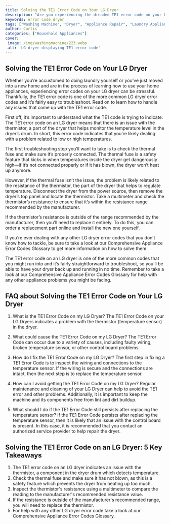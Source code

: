 ```yaml
---
title: Solving the TE1 Error Code on Your LG Dryer
description: "Are you experiencing the dreaded TE1 error code on your LG Dryer This blog post will guide you through the process of troubleshooting and fixing the error quickly and easily"
keywords: error code dryer
tags: ["Washing Machine", "Dryer", "Appliance Repair", "Laundry Appliances"]
author: Curtis
categories: ["Household Appliances"]
cover: 
 image: /img/washingmachine/223.webp
 alt: 'LG dryer displaying TE1 error code'
---
```

## Solving the TE1 Error Code on Your LG Dryer
Whether you’re accustomed to doing laundry yourself or you’ve just moved into a new home and are in the process of learning how to use your home appliances, experiencing error codes on your LG dryer can be stressful. Thankfully, the TE1 error code is one of the more common LG dryer error codes and it’s fairly easy to troubleshoot. Read on to learn how to handle any issues that come up with the TE1 error code. 

First off, it’s important to understand what the TE1 code is trying to indicate. The TE1 error code on an LG dryer means that there is an issue with the thermistor, a part of the dryer that helps monitor the temperature level in the dryer’s drum. In short, this error code indicates that you’re likely dealing with a problem related to low or high temperatures. 

The first troubleshooting step you’ll want to take is to check the thermal fuse and make sure it’s properly connected. The thermal fuse is a safety feature that kicks in when temperatures inside the dryer get dangerously high—if it’s not connected properly or if it has blown, the dryer won’t heat up anymore. 

However, if the thermal fuse isn’t the issue, the problem is likely related to the resistance of the thermistor, the part of the dryer that helps to regulate temperature. Disconnect the dryer from the power source, then remove the dryer’s top panel and locate the thermistor. Take a multimeter and check the thermistor’s resistance to ensure that it’s within the resistance range recommended by the manufacturer. 

If the thermistor’s resistance is outside of the range recommended by the manufacturer, then you’ll need to replace it entirely. To do this, you can order a replacement part online and install the new one yourself.

If you’re ever dealing with any other LG dryer error codes that you don’t know how to tackle, be sure to take a look at our Comprehensive Appliance Error Codes Glossary to get more information on how to solve them. 
 
The TE1 error code on an LG dryer is one of the more common codes that you might run into and it’s fairly straightforward to troubleshoot, so you’ll be able to have your dryer back up and running in no time. Remember to take a look at our Comprehensive Appliance Error Codes Glossary for help with any other appliance problems you might be facing.

## FAQ about Solving the TE1 Error Code on Your LG Dryer

1. What is the TE1 Error Code on my LG Dryer?
The TE1 Error Code on your LG Dryers indicates a problem with the thermistor (temperature sensor) in the dryer. 

2. What could cause the TE1 Error Code on my LG Dryer?
The TE1 Error Code can occur due to a variety of causes, including faulty wiring, broken temperature sensor, or other control board problems.

3. How do I fix the TE1 Error Code on my LG Dryer?
The first step in fixing a TE1 Error Code is to inspect the wiring and connections to the temperature sensor. If the wiring is secure and the connections are intact, then the next step is to replace the temperature sensor. 

4. How can I avoid getting the TE1 Error Code on my LG Dryer?
Regular maintenance and cleaning of your LG Dryer can help to avoid the TE1 error and other problems. Additionally, it is important to keep the machine and its components free from lint and dirt buildup.

5. What should I do if the TE1 Error Code still persists after replacing the temperature sensor?
If the TE1 Error Code persists after replacing the temperature sensor, then it is likely that an issue with the control board is present. In this case, it is recommended that you contact an authorized service provider to help repair the dryer.

## Solving the TE1 Error Code on an LG Dryer: 5 Key Takeaways
1. The TE1 error code on an LG dryer indicates an issue with the thermistor, a component in the dryer drum which detects temperature.
2. Check the thermal fuse and make sure it has not blown, as this is a safety feature which prevents the dryer from heating up too much.
3. Inspect the thermistor's resistance using a multimeter to compare the reading to the manufacturer's recommended resistance value.
4. If the resistance is outside of the manufacturer's recommended range, you will need to replace the thermistor. 
5. For help with any other LG dryer error code take a look at our Comprehensive Appliance Error Codes Glossary.
